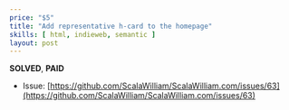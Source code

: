 ```yaml
---
price: "$5"
title: "Add representative h-card to the homepage"
skills: [ html, indieweb, semantic ]
layout: post
---
```


**SOLVED**, **PAID**

- Issue: [https://github.com/ScalaWilliam/ScalaWilliam.com/issues/63](https://github.com/ScalaWilliam/ScalaWilliam.com/issues/63)
